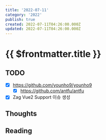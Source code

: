 ```yaml
---
title: '2022-07-11'
category: '2022'
publish: true
created: 2022-07-11T04:26:00.000Z
updated: 2022-07-11T04:26:00.000Z
---
```


# {{ $frontmatter.title }}

## TODO

- [x] https://github.com/younho9/younho9
  - [x] https://github.com/antfu/antfu
- [x] Zag Vue2 Support 이슈 생성

## Thoughts

## Reading
